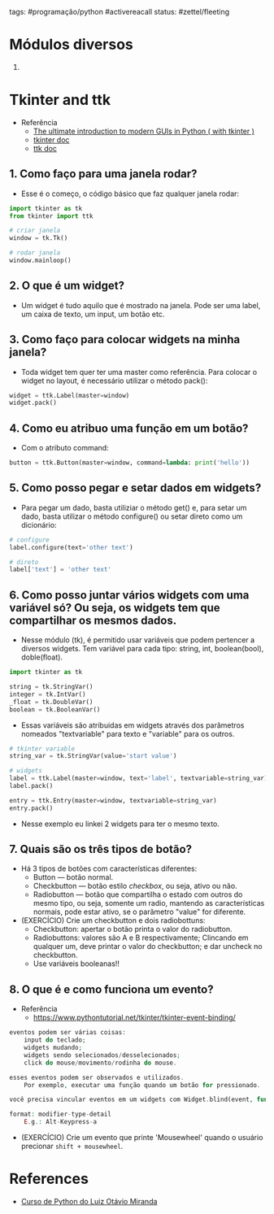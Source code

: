 tags: #programação/python #activereacall 
status: #zettel/fleeting

# Módulos diversos
1. 

# Tkinter and ttk
- Referência
	- [The ultimate introduction to modern GUIs in Python ( with tkinter )](https://youtu.be/mop6g-c5HEY)
	- [tkinter doc](https://docs.python.org/pt-br/3/library/tkinter.html#)
	- [ttk doc](https://docs.python.org/pt-br/3/library/tkinter.ttk.html#)
## 1. Como faço para uma janela rodar?
- Esse é o começo, o código básico que faz qualquer janela rodar:
```Python
import tkinter as tk
from tkinter import ttk

# criar janela
window = tk.Tk()

# rodar janela
window.mainloop()
```

## 2. O que é um widget?
- Um widget é tudo aquilo que é mostrado na janela. Pode ser uma label, um caixa de texto, um input, um botão etc.

## 3. Como faço para colocar widgets na minha janela?
- Toda widget tem quer ter uma master como referência. Para colocar o widget no layout, é necessário utilizar o método pack():
```Python
widget = ttk.Label(master=window)
widget.pack()
```

## 4. Como eu atribuo uma função em um botão?
- Com o atributo command:
```Python
button = ttk.Button(master=window, command=lambda: print('hello'))
```

## 5. Como posso pegar e setar dados em widgets?
- Para pegar um dado, basta utiliziar o método get() e, para setar um dado, basta utilizar o método configure() ou setar direto como um dicionário:
```Python
# configure
label.configure(text='other text')

# direto
label['text'] = 'other text'
```

## 6. Como posso juntar vários widgets com uma variável só? Ou seja, os widgets tem que compartilhar os mesmos dados.
- Nesse módulo (tk), é permitido usar variáveis que podem pertencer a diversos widgets. Tem variável para cada tipo: string, int, boolean(bool), doble(float).
```Python
import tkinter as tk

string = tk.StringVar()
integer = tk.IntVar()
_float = tk.DoubleVar()
boolean = tk.BooleanVar()
```
- Essas variáveis são atribuidas em widgets através dos parâmetros nomeados "textvariable" para texto e "variable" para os outros.
```Python
# tkinter variable
string_var = tk.StringVar(value='start value')

# widgets
label = ttk.Label(master=window, text='label', textvariable=string_var)
label.pack()

entry = ttk.Entry(master=window, textvariable=string_var)
entry.pack()
```
- Nesse exemplo eu linkei 2 widgets para ter o mesmo texto.

## 7. Quais são os três tipos de botão?
- Há 3 tipos de botões com características diferentes:
	- Button — botão normal.
	- Checkbutton — botão estilo *checkbox*, ou seja, ativo ou não.
	- Radiobutton — botão que compartilha o estado com outros do mesmo tipo, ou seja, somente um radio, mantendo as características normais, pode estar ativo, se o parâmetro "value" for diferente.
- (EXERCÍCIO) Crie um checkbutton e dois radiobottuns:
	- Checkbutton: apertar o botão printa o valor do radiobutton.
	- Radiobuttons: valores são A e B respectivamente; Clincando em qualquer um, deve printar o valor do checkbutton; e dar uncheck no checkbutton.
	- Use variáveis booleanas!!

## 8. O que é e como funciona um evento?
- Referência
	-  https://www.pythontutorial.net/tkinter/tkinter-event-binding/
```php
eventos podem ser várias coisas:
	input do teclado;
	widgets mudando;
	widgets sendo selecionados/desselecionados;
	click do mouse/movimento/rodinha do mouse.

esses eventos podem ser observados e utilizados.
	Por exemplo, executar uma função quando um botão for pressionado.

você precisa vincular eventos em um widgets com Widget.blind(event, function)

format: modifier-type-detail
	E.g.: Alt-Keypress-a
```
- (EXERCÍCIO) Crie um evento que printe 'Mousewheel' quando o usuário precionar `shift + mousewheel`.

# References
- [Curso de Python do Luiz Otávio Miranda](https://www.udemy.com/user/luiz-otavio-miranda)
